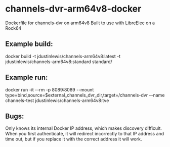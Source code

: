 # channels-dvr-arm64v8-docker
Dockerfile for channels-dvr on arm64v8
Built to use with LibreElec on a Rock64

## Example build:
docker build -t jdustinlewis/channels-arm64v8:latest -t jdustinlewis/channels-arm64v8:standard standard/

## Example run:
docker run -it --rm -p 8089:8089 --mount type=bind,source=$external_channels_dvr_dir,target=/channels-dvr --name channels-test jdustinlewis/channels-arm64v8:tve

## Bugs:
Only knows its internal Docker IP address, which makes discovery difficult. When you first authenticate, it will redirect incorrectly to that IP address and time out, but if you replace it with the correct address it will work.
